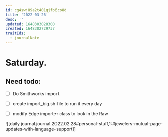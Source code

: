 ```yaml
---
id: cg4swj89a2t401qjfb6co8d
title: '2022-03-26'
desc: ''
updated: 1648303028300
created: 1648302729737
traitIds:
  - journalNote
---
```

# Saturday.

## Need todo:

- [ ] Do Smithworks import.
- [ ] create import_big.sh file to run it every day
- [ ] modify Edge importer class to look in the Raw


![[daily journal.journal.2022.02.28#personal-stuff,1:#jewelers-mutual-page-updates-with-language-support]]


